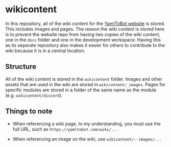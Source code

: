 # wikicontent

In this repository, all of the wiki content for the [YamlToBot website](https://yamltobot.com)
is stored. This includes images and pages. The reason the wiki content is stored here is to
prevent the website repo from having two copies of the wiki content, one in the `docs` folder
and one in the development workspace. Having this as its separate repository also makes it easier
for others to contribute to the wiki because it is in a central location.

## Structure

All of the wiki content is stored in the `wikicontent` folder. Images and other assets that are
used in the wiki are stored in `wikicontent/_images`. Pages for specific modules are stored in
a folder of the same name as the module (e.g. `wikicontent/discord`).

## Things to note

- When referencing a wiki page, to my understanding, you must use the full URL, such as `https://yamltobot.com/wiki/...`

- When referencing an image on the wiki, use `wikicontent/--images/...`
